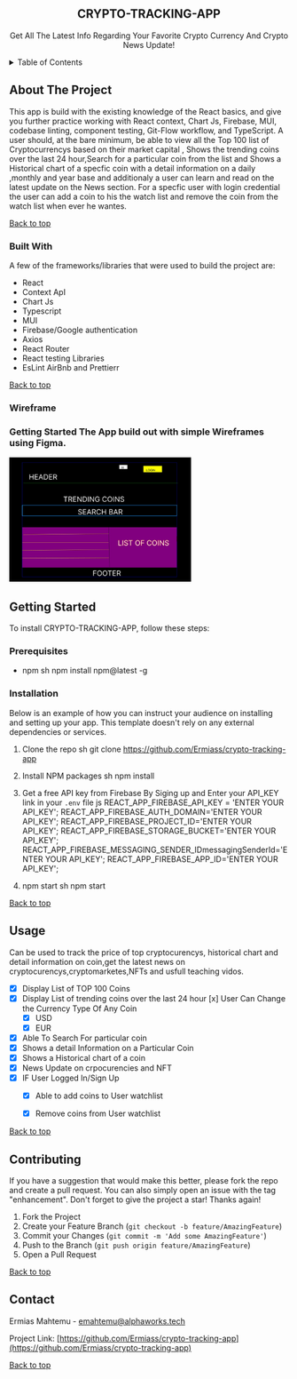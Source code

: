 <!-- PROJECT Header -->
<a id="top"></a>
<br />
<div align="center">

  <h2 align="center">CRYPTO-TRACKING-APP
</h3>

  <p align="center">
    Get All The Latest Info Regarding Your Favorite Crypto Currency And Crypto News Update!
    <br />
    <!-- <a href="https://github.com/othneildrew/Best-README-Template">View Demo</a> -->
</div>

<!-- TABLE OF CONTENTS -->
<details>
  <summary>Table of Contents</summary>
  <ol>
    <li>
      <a href="#about-the-project">About The Project</a>
      <ul>
        <li><a href="#built-with">Built With</a></li>
        <li><a href="#wireframe">Wireframe</a></li>
      </ul>
    </li>
    <li>
      <a href="#getting-started">Getting Started</a>
      <ul>
        <li><a href="#prerequisites">Prerequisites</a></li>
        <li><a href="#installation">Installation</a></li>
      </ul>
    <li><a href="#contact">Contact</a></li>
  </ol>
</details>



<!-- ABOUT THE PROJECT -->
## About The Project

This app is build with the existing knowledge of the React basics, and give you further practice working with React context, Chart Js, Firebase, MUI, codebase linting, component testing, Git-Flow workflow, and TypeScript.
 A user should, at the bare minimum, be able to view all the Top 100 list of Cryptocurrencys based on their market capital , Shows the trending coins over the last 24 hour,Search for a particular coin from the list and Shows a Historical chart of a specfic coin with a detail information on a daily ,monthly and year base and additionaly a user can learn and read on the latest update on the News section.
For a specfic user with login  credential the user can add a coin to his the watch list and remove the coin from the watch list when ever he wantes.


<p><a  align="right" href="#top">Back to top</a></p>

### Built With

A few of the frameworks/libraries that were used to build the project are:

* React
* Context ApI
* Chart Js
* Typescript
* MUI
* Firebase/Google authentication
* Axios
* React Router
* React testing Libraries 
* EsLint AirBnb and Prettierr


<p><a  align="right" href="#top">Back to top</a></p>

### Wireframe
  ### Getting Started The App build out with simple Wireframes using Figma.
<img width="328" alt="wirefram-backend-blog-app" src="./public/wireframe.jpeg">


## Getting Started

To install CRYPTO-TRACKING-APP, follow these steps:
### Prerequisites


* npm
  sh
  npm install npm@latest -g
  

### Installation

Below is an example of how you can instruct your audience on installing and setting up your app. This template doesn't rely on any external dependencies or services.

1. Clone the repo
   sh
   git clone https://github.com/Ermiass/crypto-tracking-app

2. Install NPM packages
   sh
   npm install
   
3. Get a free  API key from Firebase By Siging up and Enter your  API_KEY link in your `.env` file 
   js
   REACT_APP_FIREBASE_API_KEY = 'ENTER YOUR API_KEY';
   REACT_APP_FIREBASE_AUTH_DOMAIN='ENTER YOUR API_KEY';
   REACT_APP_FIREBASE_PROJECT_ID='ENTER YOUR API_KEY';
   REACT_APP_FIREBASE_STORAGE_BUCKET='ENTER YOUR API_KEY';
   REACT_APP_FIREBASE_MESSAGING_SENDER_IDmessagingSenderId='ENTER YOUR API_KEY';
   REACT_APP_FIREBASE_APP_ID='ENTER YOUR API_KEY';
   
4. npm start 
  sh
   npm start 
   

<p><a  align="right" href="#top">Back to top</a></p>



<!-- USAGE EXAMPLES -->
## Usage

Can be used to track the price of  top cryptocurencys, historical chart  and detail information on coin,get the latest news on cryptocurencys,cryptomarketes,NFTs and usfull teaching vidos.

- [x] Display List of TOP 100 Coins
- [x] Display List of trending coins over the last 24 hour
  [x] User Can Change the Currency Type Of Any Coin
    - [x] USD
    - [x] EUR
- [x] Able To Search For  particular coin 
- [x] Shows a detail Information on a Particular Coin
- [x] Shows a Historical chart of a coin
- [x] News Update on crpocurencies and NFT 
- [x] IF User Logged In/Sign Up
    - [x] Able to add coins to User watchlist 
    - [x] Remove coins from User watchlist 


<p><a  align="right" href="#top">Back to top</a></p>



<!-- CONTRIBUTING -->
## Contributing
If you have a suggestion that would make this better, please fork the repo and create a pull request. You can also simply open an issue with the tag "enhancement".
Don't forget to give the project a star! Thanks again!

1. Fork the Project
2. Create your Feature Branch (`git checkout -b feature/AmazingFeature`)
3. Commit your Changes (`git commit -m 'Add some AmazingFeature'`)
4. Push to the Branch (`git push origin feature/AmazingFeature`)
5. Open a Pull Request

<p><a  align="right" href="#top">Back to top</a></p>


<!-- CONTACT -->
## Contact

Ermias Mahtemu - emahtemu@alphaworks.tech

Project Link: [https://github.com/Ermiass/crypto-tracking-app](https://github.com/Ermiass/crypto-tracking-app)

<p><a  align="right" href="#top">Back to top</a></p>
